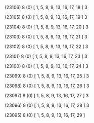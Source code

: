 (23106) 8 (0) [ 1, 5, 8, 9, 13, 16, 17, 18 ] 3 


(23105) 8 (0) [ 1, 5, 8, 9, 13, 16, 17, 19 ] 3 


(23104) 8 (0) [ 1, 5, 8, 9, 13, 16, 17, 20 ] 3 


(23103) 8 (0) [ 1, 5, 8, 9, 13, 16, 17, 21 ] 3 


(23102) 8 (0) [ 1, 5, 8, 9, 13, 16, 17, 22 ] 3 


(23101) 8 (0) [ 1, 5, 8, 9, 13, 16, 17, 23 ] 3 


(23100) 8 (0) [ 1, 5, 8, 9, 13, 16, 17, 24 ] 3 


(23099) 8 (0) [ 1, 5, 8, 9, 13, 16, 17, 25 ] 3 


(23098) 8 (0) [ 1, 5, 8, 9, 13, 16, 17, 26 ] 3 


(23097) 8 (0) [ 1, 5, 8, 9, 13, 16, 17, 27 ] 3 


(23096) 8 (0) [ 1, 5, 8, 9, 13, 16, 17, 28 ] 3 


(23095) 8 (0) [ 1, 5, 8, 9, 13, 16, 17, 29 ]  

